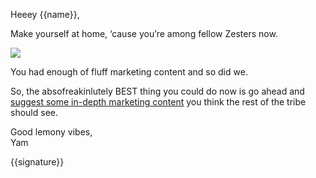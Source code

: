 Heeey {{name}},

Make yourself at home, ‘cause you’re among fellow Zesters now.

![](https://s3-eu-west-1.amazonaws.com/zest-app/assets.notifications/welcome-email/welcome_email_200.gif)

You had enough of fluff marketing content and so did we.

So, the absofreakinlutely BEST thing you could do now is go ahead and
[suggest some in-depth marketing
content](http://zest.is/contribute-content) you think the rest of the
tribe should see.

Good lemony vibes, \
 Yam

{{signature}}
